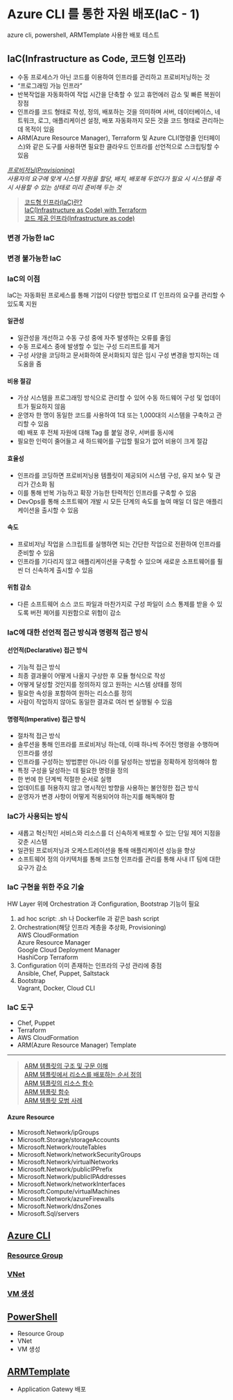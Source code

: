# Azure CLI 를 통한 자원 배포(IaC - 1)
azure cli, powershell, ARMTemplate 사용한 배포 테스트

## IaC(Infrastructure as Code, 코드형 인프라)
- 수동 프로세스가 아닌 코드를 이용하여 인프라를 관리하고 프로비저닝하는 것 
- “프로그래밍 가능 인프라”  
- 반복작업을 자동화하여 작업 시간을 단축할 수 있고 휴먼에러 감소 및 빠른 복원이 장점  
- 인프라를 코드 형태로 작성, 정의, 배포하는 것을 의미하며 서버, 데이터베이스, 네트워크, 로그, 애플리케이션 설정, 배포 자동화까지 모든 것을 코드 형태로 관리하는 데 목적이 있음  
- ARM(Azure Resource Manager), Terraform 및 Azure CLI(명령줄 인터페이스)와 같은 도구를 사용하면 필요한 클라우드 인프라를 선언적으로 스크립팅할 수 있음  

*<u>프로비저닝(Provisioning)</u>*  
*사용자의 요구에 맞게 시스템 자원을 할당, 배치, 배포해 두었다가 필요 시 시스템을 즉시 사용할 수 있는 상태로 미리 준비해 두는 것*



> [코드형 인프라(IaC)란?](https://www.redhat.com/ko/topics/automation/what-is-infrastructure-as-code-iac)  
> [IaC(Infrastructure as Code) with Terraform](https://medium.com/humanscape-tech/iac-infrastructure-as-code-with-terraform-1fb0c6486fbc)  
> [코드 제공 인프라(Infrastructure as code)](https://docs.microsoft.com/ko-kr/dotnet/architecture/cloud-native/infrastructure-as-code)  

### 변경 가능한 IaC
### 변경 불가능한 IaC

### IaC의 이점
IaC는 자동화된 프로세스를 통해 기업이 다양한 방법으로 IT 인프라의 요구를 관리할 수 있도록 지원  
#### 일관성
- 일관성을 개선하고 수동 구성 중에 자주 발생하는 오류를 줄임
- 수동 프로세스 중에 발생할 수 있는 구성 드리프트를 제거
- 구성 사양을 코딩하고 문서화하여 문서화되지 않은 임시 구성 변경을 방지하는 데 도움을 줌

#### 비용 절감
- 가상 시스템을 프로그래밍 방식으로 관리할 수 있어 수동 하드웨어 구성 및 업데이트가 필요하지 않음
- 운영자 한 명이 동일한 코드를 사용하여 1대 또는 1,000대의 시스템을 구축하고 관리할 수 있음  
  예) 배포 후 전체 자원에 대해 Tag 를 붙일 경우, 서버를 동시에         
- 필요한 인력이 줄어들고 새 하드웨어를 구입할 필요가 없어 비용이 크게 절감

#### 효율성
- 인프라를 코딩하면 프로비저닝용 템플릿이 제공되어 시스템 구성, 유지 보수 및 관리가 간소화 됨
- 이를 통해 반복 가능하고 확장 가능한 탄력적인 인프라를 구축할 수 있음
- DevOps를 통해 소프트웨어 개발 시 모든 단계의 속도를 높여 매일 더 많은 애플리케이션을 출시할 수 있음

#### 속도  
- 프로비저닝 작업을 스크립트를 실행하면 되는 간단한 작업으로 전환하여 인프라를 준비할 수 있음
- 인프라를 기다리지 않고 애플리케이션을 구축할 수 있으며 새로운 소프트웨어를 훨씬 더 신속하게 출시할 수 있음

#### 위험 감소
- 다른 소프트웨어 소스 코드 파일과 마찬가지로 구성 파일이 소스 통제를 받을 수 있도록 버전 제어를 지원함으로 위험이 감소

### IaC에 대한 선언적 접근 방식과 명령적 접근 방식
#### 선언적(Declarative) 접근 방식
- 기능적 접근 방식
- 최종 결과물이 어떻게 나올지 구상한 후 모듈 형식으로 작성
- 어떻게 달성할 것인지를 정의하지 않고 원하는 시스템 상태를 정의
- 필요한 속성을 포함하여 원하는 리소스를 정의
- 사람이 작업하지 않아도 동일한 결과로 여러 번 실행될 수 있음
#### 명령적(Imperative) 접근 방식
- 절차적 접근 방식
- 솔루션을 통해 인프라를 프로비저닝 하는데, 이때 하나씩 주어진 명령을 수행하며 인프라를 생성  
- 인프라를 구성하는 방법뿐만 아니라 이를 달성하는 방법을 정확하게 정의해야 함
- 특정 구성을 달성하는 데 필요한 명령을 정의
- 한 번에 한 단계씩 적절한 순서로 실행
- 업데이트를 허용하지 않고 명시적인 방향을 사용하는 불안정한 접근 방식
- 운영자가 변경 사항이 어떻게 적용되어야 하는지를 해독해야 함

### IaC가 사용되는 방식
- 새롭고 혁신적인 서비스와 리소스를 더 신속하게 배포할 수 있는 단일 제어 지점을 갖춘 시스템
- 일관된 프로비저닝과 오케스트레이션을 통해 애플리케이션 성능을 향상
- 소프트웨어 정의 아키텍처를 통해 코드형 인프라를 관리를 통해 사내 IT 팀에 대한 요구가 감소

### IaC 구현을 위한 주요 기술
HW Layer 위에 Orchestration 과 Configuration, Bootstrap 기능이 필요
1) ad hoc script: .sh 나 Dockerfile 과 같은 bash script
2) Orchestration(해당 인프라 계층을 추상화, Provisioning)  
   AWS CloudFormation  
   Azure Resource Manager  
   Google Cloud Deployment Manager  
   HashiCorp Terraform
3) Configuration
   이미 존재하는 인프라의 구성 관리에 중점  
   Ansible, Chef, Puppet, Saltstack
4) Bootstrap  
   Vagrant, Docker, Cloud CLI

### IaC 도구
- Chef, Puppet
- Terraform
- AWS CloudFormation
- ARM(Azure Resource Manager) Template  

---

> [ARM 템플릿의 구조 및 구문 이해](https://docs.microsoft.com/ko-kr/azure/azure-resource-manager/templates/syntax)  
> [ARM 템플릿에서 리소스를 배포하는 순서 정의](https://docs.microsoft.com/ko-kr/azure/azure-resource-manager/templates/resource-dependency)  
> [ARM 템플릿의 리소스 함수](https://docs.microsoft.com/ko-kr/azure/azure-resource-manager/templates/template-functions-resource#extensionresourceid)  
> [ARM 템플릿 함수](https://docs.microsoft.com/ko-kr/azure/azure-resource-manager/templates/template-functions)  
> [ARM 템플릿 모범 사례](https://docs.microsoft.com/ko-kr/azure/azure-resource-manager/templates/best-practices)  

#### Azure Resource
- Microsoft.Network/ipGroups
- Microsoft.Storage/storageAccounts
- Microsoft.Network/routeTables
- Microsoft.Network/networkSecurityGroups
- Microsoft.Network/virtualNetworks
- Microsoft.Network/publicIPPrefix
- Microsoft.Network/publicIPAddresses
- Microsoft.Network/networkInterfaces
- Microsoft.Compute/virtualMachines
- Microsoft.Network/azureFirewalls
- Microsoft.Network/dnsZones
- Microsoft.Sql/servers
## [Azure CLI](../0.ENV/CLI.md)  
### [Resource Group](./AzureResourceGroup.md)  
### [VNet](./AzureVirtualNetwork.md) 
### [VM 생성](./AzureVirtualMachine.md)

## [PowerShell](../0.ENV/PowerShell.md)  
- Resource Group
- VNet
- VM 생성

## [ARMTemplate](../0.ENV/ARMTemplate.md)  
- Application Gatewy 배포